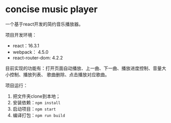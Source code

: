 # concise music player

一个基于react开发的简约音乐播放器。

项目开发环境：

* react：16.3.1
* webpack： 4.5.0
* react-router-dom: 4.2.2

目前实现的功能有：打开页面自动播放、上一曲、下一曲、播放进度控制、音量大小控制、播放列表、 歌曲删除、点击播放对应歌曲。

项目运行：
1. 把文件夹clone到本地；
2. 安装依赖：`npm install`
3. 启动项目：`npm start`
4. 编译打包：`npm run build`
